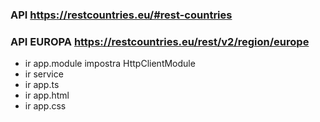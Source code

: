 ### API https://restcountries.eu/#rest-countries
### API EUROPA https://restcountries.eu/rest/v2/region/europe

- ir app.module impostra HttpClientModule
- ir service
- ir app.ts
- ir app.html
- ir app.css